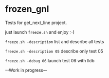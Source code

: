 # frozen_gnl


Tests for get_next_line project.

just launch `freeze.sh` and enjoy :-)


`freeze.sh -description`
list and describe all tests

`freeze.sh -description 05`
describe only test 05

`freeze.sh -debug 06`
launch test 06 with lldb




--Work in progress--
 
 
